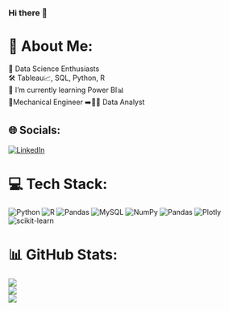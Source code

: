 ### Hi there 👋

# 💫 About Me:
🔭 Data Science Enthusiasts<br>🛠️ Tableau📈, SQL, Python, R<br>🌱 I’m currently learning Power BI📊<br>🦾Mechanical Engineer ➡️👨‍💻 Data Analyst


## 🌐 Socials:
[![LinkedIn](https://img.shields.io/badge/LinkedIn-%230077B5.svg?logo=linkedin&logoColor=white)](https://linkedin.com/in/gokul-g-s-371213194/) 

# 💻 Tech Stack:
![Python](https://img.shields.io/badge/python-3670A0?style=for-the-badge&logo=python&logoColor=ffdd54) ![R](https://img.shields.io/badge/r-%23276DC3.svg?style=for-the-badge&logo=r&logoColor=white) ![Pandas](https://img.shields.io/badge/pandas-%23150458.svg?style=for-the-badge&logo=pandas&logoColor=white) ![MySQL](https://img.shields.io/badge/mysql-%2300f.svg?style=for-the-badge&logo=mysql&logoColor=white) ![NumPy](https://img.shields.io/badge/numpy-%23013243.svg?style=for-the-badge&logo=numpy&logoColor=white) ![Pandas](https://img.shields.io/badge/pandas-%23150458.svg?style=for-the-badge&logo=pandas&logoColor=white) ![Plotly](https://img.shields.io/badge/Plotly-%233F4F75.svg?style=for-the-badge&logo=plotly&logoColor=white) ![scikit-learn](https://img.shields.io/badge/scikit--learn-%23F7931E.svg?style=for-the-badge&logo=scikit-learn&logoColor=white)
# 📊 GitHub Stats:
![](https://github-readme-stats.vercel.app/api?username=gokul031099&theme=radical&hide_border=false&include_all_commits=false&count_private=false)<br/>
![](https://github-readme-streak-stats.herokuapp.com/?user=gokul031099&theme=radical&hide_border=false)<br/>
![](https://github-readme-stats.vercel.app/api/top-langs/?username=gokul031099&theme=radical&hide_border=false&include_all_commits=false&count_private=false&layout=compact)

